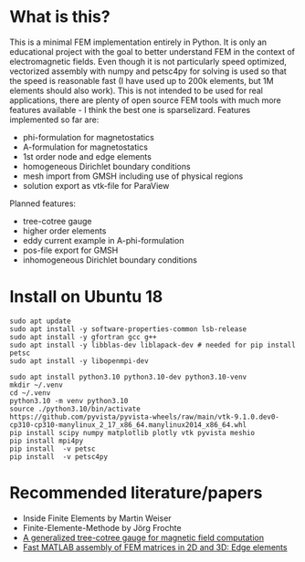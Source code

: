 # What is this?
This is a minimal FEM implementation entirely in Python. It is only an educational project with the goal to better understand FEM in the context of electromagnetic fields. Even though it is not particularly speed optimized, vectorized assembly with numpy and petsc4py for solving is used so that the speed is reasonable fast (I have used up to 200k elements, but 1M elements should also work).
This is not intended to be used for real applications, there are plenty of open source FEM tools with much more features available - I think the best one is sparselizard.
Features implemented so far are:
- phi-formulation for magnetostatics
- A-formulation for magnetostatics
- 1st order node and edge elements
- homogeneous Dirichlet boundary conditions
- mesh import from GMSH including use of physical regions
- solution export as vtk-file for ParaView

Planned features:
- tree-cotree gauge
- higher order elements
- eddy current example in A-phi-formulation
- pos-file export for GMSH
- inhomogeneous Dirichlet boundary conditions

# Install on Ubuntu 18
    sudo apt update
    sudo apt install -y software-properties-common lsb-release
    sudo apt install -y gfortran gcc g++
    sudo apt install -y libblas-dev liblapack-dev # needed for pip install petsc
    sudo apt install -y libopenmpi-dev

    sudo apt install python3.10 python3.10-dev python3.10-venv
    mkdir ~/.venv
    cd ~/.venv
    python3.10 -m venv python3.10
    source ./python3.10/bin/activate
    https://github.com/pyvista/pyvista-wheels/raw/main/vtk-9.1.0.dev0-cp310-cp310-manylinux_2_17_x86_64.manylinux2014_x86_64.whl
    pip install scipy numpy matplotlib plotly vtk pyvista meshio
    pip install mpi4py 
    pip install  -v petsc
    pip install  -v petsc4py

# Recommended literature/papers
- Inside Finite Elements by Martin Weiser
- Finite-Elemente-Methode by Jörg Frochte
- [A generalized tree-cotree gauge for magnetic field computation](https://ieeexplore.ieee.org/document/376275)
- [Fast MATLAB assembly of FEM matrices in 2D and 3D: Edge elements](https://arxiv.org/abs/1409.4618)
